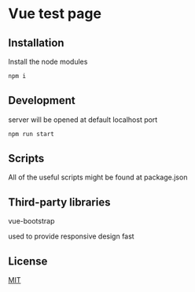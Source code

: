 # Vue test page

## Installation

Install the node modules

```bash
npm i
```

## Development

server will be opened at default localhost port

```bash
npm run start
```

## Scripts

All of the useful scripts might be found at package.json

## Third-party libraries

vue-bootstrap

used to provide responsive design fast

## License

[MIT](https://choosealicense.com/licenses/mit/)
